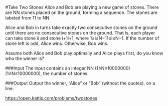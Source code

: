 #Take Two Stones
Alice and Bob are playing a new game of stones. There are NN stones placed on the ground, forming a sequence. The stones are labeled from 11 to NN.

Alice and Bob in turns take exactly two consecutive stones on the ground until there are no consecutive stones on the ground. That is, each player can take stone ii and stone i+1i+1, where 1≤i≤N−11≤i≤N−1. If the number of stone left is odd, Alice wins. Otherwise, Bob wins.

Assume both Alice and Bob play optimally and Alice plays first, do you know who the winner is?

###Input
The input contains an integer NN (1≤N≤10000000)(1≤N≤10000000), the number of stones.

###Output
Output the winner, “Alice” or “Bob” (without the quotes), on a line.

https://open.kattis.com/problems/twostones